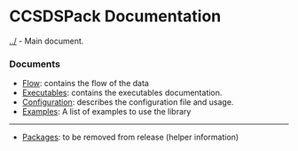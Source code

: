 # CCSDSPack Documentation


[../](../README.md) - Main document.

### Documents
 - [Flow](FLOW.md): contains the flow of the data
 - [Executables](EXECUTABLES.md): contains the executables documentation.
 - [Configuration](CONFIG.md): describes the configuration file and usage.
 - [Examples](EXAMPLES.md): A list of examples to use the library
 
 ---------------------------------------------------------------------------
 - [Packages](PACKAGES.md): to be removed from release (helper information)
